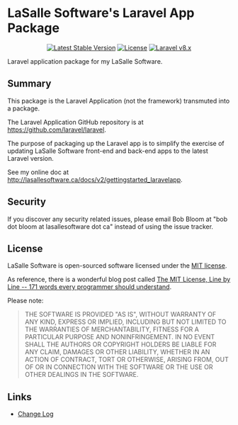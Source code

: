 # LaSalle Software's Laravel App Package

<p align="center">
<a href="https://packagist.org/packages/lasallesoftware/ls-laravelapp-pkg"><img src="https://poser.pugx.org/lasallesoftware/ls-laravelapp-pkg/v/stable.svg" alt="Latest Stable Version"></a>
<a href="https://packagist.org/packages/lasallesoftware/ls-laravelapp-pkg"><img src="https://poser.pugx.org/lasallesoftware/ls-laravelapp-pkg/license.svg" alt="License"></a>
<a href="https://laravel.com/"><img src="https://img.shields.io/badge/Laravel-v8-brightgreen.svg?style=flat-square" alt="Laravel v8.x"></a> 
</p>

Laravel application package for my LaSalle Software.

## Summary

This package is the Laravel Application (not the framework) transmuted into a package. 

The Laravel Application GitHub repository is at <a href="https://github.com/laravel/laravel">https://github.com/laravel/laravel</a>.

The purpose of packaging up the Laravel app is to simplify the exercise of updating LaSalle Software front-end and back-end apps to the latest Laravel version. 

See my online doc at <a href="http://lasallesoftware.ca/docs/v2/gettingstarted_laravelapp">http://lasallesoftware.ca/docs/v2/gettingstarted_laravelapp</a>.

## Security

If you discover any security related issues, please email Bob Bloom at "bob dot bloom at lasallesoftware dot ca" instead of using the issue tracker.

## License

LaSalle Software is open-sourced software licensed under the [MIT license](https://opensource.org/licenses/MIT).

As reference, there is a wonderful blog post called [The MIT License, Line by Line -- 171 words every programmer should understand](https://writing.kemitchell.com/2016/09/21/MIT-License-Line-by-Line.html).

Please note:
>THE SOFTWARE IS PROVIDED "AS IS", WITHOUT WARRANTY OF ANY KIND, EXPRESS OR IMPLIED, INCLUDING BUT NOT LIMITED TO THE WARRANTIES OF MERCHANTABILITY, FITNESS FOR A PARTICULAR PURPOSE AND NONINFRINGEMENT. IN NO EVENT SHALL THE AUTHORS OR COPYRIGHT HOLDERS BE LIABLE FOR ANY CLAIM, DAMAGES OR OTHER LIABILITY, WHETHER IN AN ACTION OF CONTRACT, TORT OR OTHERWISE, ARISING FROM, OUT OF OR IN CONNECTION WITH THE SOFTWARE OR THE USE OR OTHER DEALINGS IN THE SOFTWARE.

## Links

* [Change Log](CHANGELOG.md)